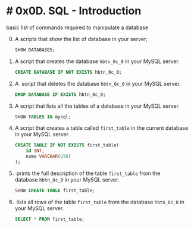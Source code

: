 # # 0x0D. SQL - Introduction

basic list of commands required to manipulate a database

0. A scripts that show the list of database in your server;
   
   ```sql
   SHOW DATABASES;
   ```

1. A script that creates the database `hbtn_0c_0` in your MySQL server.
   
   ```sql
   CREATE DATABASE IF NOT EXISTS hbtn_0c_0;
   ```

2. A  script that deletes the database `hbtn_0c_0` in your MySQL server.
   
   ```sql
   DROP DATABASE IF EXISTS hbtn_0c_0;
   ```

3. A script that lists all the tables of a database in your MySQL server.
   
   ```sql
   SHOW TABLES IN mysql;
   ```

4. A script that creates a table called `first_table` in the current database in your MySQL server.
   
   ```sql
   CREATE TABLE IF NOT EXISTS first_table(
       id INT,
       name VARCHAR(256)
   );
   ```

5.  prints the full description of the table `first_table` from the database `hbtn_0c_0` in your MySQL server.
   
   ```sql
   SHOW CREATE TABLE first_table;
   ```

6.  lists all rows of the table `first_table` from the database `hbtn_0c_0` in your MySQL server.
   
   ```sql
   SELECT * FROM first_table;
   ```




























